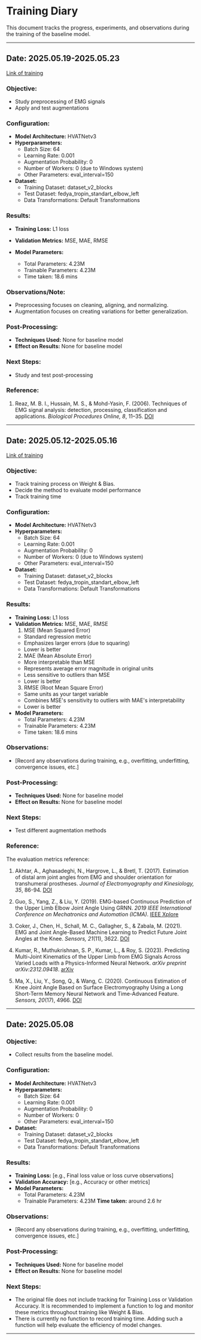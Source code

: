 # Training Diary

This document tracks the progress, experiments, and observations during the training of the baseline model.

---
## Date: 2025.05.19-2025.05.23
[Link of training](https://wandb.ai/belle/BCI_ALVI_challenge/workspace?nw=nwuserbelle)

### Objective:
- Study preprocessing of EMG signals
- Apply and test augmentations

### Configuration:
- **Model Architecture:** HVATNetv3
- **Hyperparameters:**
  - Batch Size: 64
  - Learning Rate: 0.001
  - Augmentation Probability: 0
  - Number of Workers: 0 (due to Windows system)
  - Other Parameters: eval_interval=150
- **Dataset:**
  - Training Dataset: dataset_v2_blocks
  - Test Dataset: fedya_tropin_standart_elbow_left
  - Data Transformations: Default Transformations

### Results:
- **Training Loss:** L1 loss 
- **Validation Metrics:** MSE, MAE, RMSE

- **Model Parameters:**
  - Total Parameters: 4.23M
  - Trainable Parameters: 4.23M
  - Time taken: 18.6 mins

### Observations/Note:
- Preprocessing focuses on cleaning, aligning, and normalizing.
- Augmentation focuses on creating variations for better generalization.

### Post-Processing:
- **Techniques Used:** None for baseline model
- **Effect on Results:** None for baseline model

### Next Steps:
- Study and test post-processing

### Reference:

1. Reaz, M. B. I., Hussain, M. S., & Mohd-Yasin, F. (2006). Techniques of EMG signal analysis: detection, processing, classification and applications. *Biological Procedures Online, 8*, 11–35. [DOI](https://link.springer.com/article/10.1251/bpo115)


---

## Date: 2025.05.12-2025.05.16
[Link of training](https://wandb.ai/belle/BCI_ALVI_challenge/workspace?nw=nwuserbelle)

### Objective:
- Track training process on Weight & Bias.
- Decide the method to evaluate model performance
- Track training time

### Configuration:
- **Model Architecture:** HVATNetv3
- **Hyperparameters:**
  - Batch Size: 64
  - Learning Rate: 0.001
  - Augmentation Probability: 0
  - Number of Workers: 0 (due to Windows system)
  - Other Parameters: eval_interval=150
- **Dataset:**
  - Training Dataset: dataset_v2_blocks
  - Test Dataset: fedya_tropin_standart_elbow_left
  - Data Transformations: Default Transformations

### Results:
- **Training Loss:** L1 loss 
- **Validation Metrics:** MSE, MAE, RMSE
    1. MSE (Mean Squared Error)
    - Standard regression metric
    - Emphasizes larger errors (due to squaring)
    - Lower is better
    2. MAE (Mean Absolute Error)
    - More interpretable than MSE
    - Represents average error magnitude in original units
    - Less sensitive to outliers than MSE
    - Lower is better
    3. RMSE (Root Mean Square Error)
    - Same units as your target variable
    - Combines MSE's sensitivity to outliers with MAE's interpretability
    - Lower is better
- **Model Parameters:**
  - Total Parameters: 4.23M
  - Trainable Parameters: 4.23M
  - Time taken: 18.6 mins

### Observations:
- [Record any observations during training, e.g., overfitting, underfitting, convergence issues, etc.]

### Post-Processing:
- **Techniques Used:** None for baseline model
- **Effect on Results:** None for baseline model

### Next Steps:
- Test different augmentation methods

### Reference:
The evaluation metrics reference:

1. Akhtar, A., Aghasadeghi, N., Hargrove, L., & Bretl, T. (2017). Estimation of distal arm joint angles from EMG and shoulder orientation for transhumeral prostheses. *Journal of Electromyography and Kinesiology, 35*, 86-94. [DOI](https://europepmc.org/article/MED/28624687)

2. Guo, S., Yang, Z., & Liu, Y. (2019). EMG-based Continuous Prediction of the Upper Limb Elbow Joint Angle Using GRNN. *2019 IEEE International Conference on Mechatronics and Automation (ICMA)*. [IEEE Xplore](https://ieeexplore.ieee.org/abstract/document/8816401/)

3. Coker, J., Chen, H., Schall, M. C., Gallagher, S., & Zabala, M. (2021). EMG and Joint Angle-Based Machine Learning to Predict Future Joint Angles at the Knee. *Sensors, 21*(11), 3622. [DOI](https://www.mdpi.com/1424-8220/21/11/3622)

4. Kumar, R., Muthukrishnan, S. P., Kumar, L., & Roy, S. (2023). Predicting Multi-Joint Kinematics of the Upper Limb from EMG Signals Across Varied Loads with a Physics-Informed Neural Network. *arXiv preprint arXiv:2312.09418*. [arXiv](https://arxiv.org/abs/2312.09418)

5. Ma, X., Liu, Y., Song, Q., & Wang, C. (2020). Continuous Estimation of Knee Joint Angle Based on Surface Electromyography Using a Long Short-Term Memory Neural Network and Time-Advanced Feature. *Sensors, 20*(17), 4966. [DOI](https://www.mdpi.com/1424-8220/20/17/4966)

---

## Date: 2025.05.08

### Objective:
- Collect results from the baseline model.

### Configuration:
- **Model Architecture:** HVATNetv3
- **Hyperparameters:**
  - Batch Size: 64
  - Learning Rate: 0.001
  - Augmentation Probability: 0
  - Number of Workers: 0
  - Other Parameters: eval_interval=150
- **Dataset:**
  - Training Dataset: dataset_v2_blocks
  - Test Dataset: fedya_tropin_standart_elbow_left
  - Data Transformations: Default Transformations

### Results:
- **Training Loss:** [e.g., Final loss value or loss curve observations]
- **Validation Accuracy:** [e.g., Accuracy or other metrics]
- **Model Parameters:**
  - Total Parameters: 4.23M
  - Trainable Parameters: 4.23M
  **Time taken:** around 2.6 hr

### Observations:
- [Record any observations during training, e.g., overfitting, underfitting, convergence issues, etc.]

### Post-Processing:
- **Techniques Used:** None for baseline model
- **Effect on Results:** None for baseline model

### Next Steps:
- The original file does not include tracking for Training Loss or Validation Accuracy. It is recommended to implement a function to log and monitor these metrics throughout training like Weight & Bias.
- There is currently no function to record training time. Adding such a function will help evaluate the efficiency of model changes.

---
